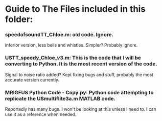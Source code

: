 # Guide to The Files included in this folder:

### speedofsoundTT_Chloe.m: old code. Ignore. 
inferior version, less bells and whistles. Simpler? Probably ignore. 

### USTT_speedy_Chloe_v3.m: This is the code that I will be converting to Python. It is the most recent version of the code.
Signal to noise ratio added? Kept fixing bugs and stuff, probably the most accurate version currently. 

### MRIGFUS Python Code - Copy.py: Python code attempting to replicate the USmultiflite3a.m MATLAB code. 
Reportedly has many bugs. I won't be looking at this unless I need to. I can use it as a reference when needed.


